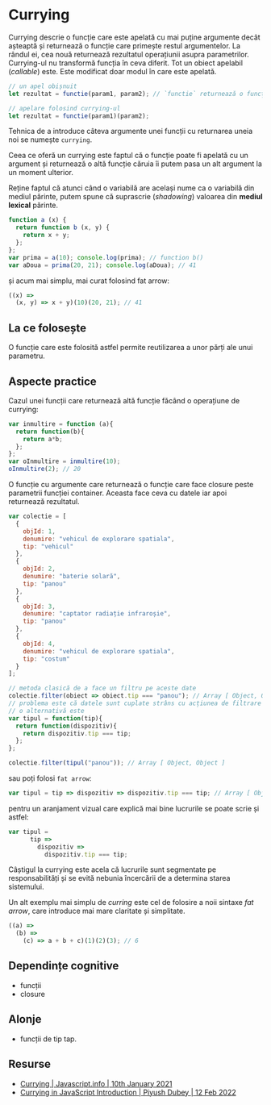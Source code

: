 # Currying

Currying descrie o funcție care este apelată cu mai puține argumente decât așteaptă și returnează o funcție care primește restul argumentelor. La rândul ei, cea nouă returnează rezultatul operațiunii asupra parametrilor. Currying-ul nu transformă funcția în ceva diferit. Tot un obiect apelabil (*callable*) este. Este modificat doar modul în care este apelată.

```javascript
// un apel obișnuit
let rezultat = functie(param1, param2); // `functie` returnează o funcție

// apelare folosind currying-ul
let rezultat = functie(param1)(param2);
```

Tehnica de a introduce câteva argumente unei funcții cu returnarea uneia noi se numește `currying`.

Ceea ce oferă un currying este faptul că o funcție poate fi apelată cu un argument și returnează o altă funcție căruia îi putem pasa un alt argument la un moment ulterior.

Reține faptul că atunci când o variabilă are același nume ca o variabilă din mediul părinte, putem spune că suprascrie (*shadowing*) valoarea din **mediul lexical** părinte.

```javascript
function a (x) {
  return function b (x, y) {
    return x + y;
  };
};
var prima = a(10); console.log(prima); // function b()
var aDoua = prima(20, 21); console.log(aDoua); // 41
```

și acum mai simplu, mai curat folosind fat arrow:

```javascript
((x) =>
  (x, y) => x + y)(10)(20, 21); // 41
```

## La ce folosește

O funcție care este folosită astfel permite reutilizarea a unor părți ale unui parametru.

## Aspecte practice

Cazul unei funcții care returnează altă funcție făcând o operațiune de currying:

```javascript
var inmultire = function (a){
  return function(b){
    return a*b;
  };
};
var oInmultire = inmultire(10);
oInmultire(2); // 20
```

O funcție cu argumente care returnează o funcție care face closure peste parametrii funcției container. Aceasta face ceva cu datele iar apoi returnează rezultatul.

```javascript
var colectie = [
  {
    objId: 1,
    denumire: "vehicul de explorare spatiala",
    tip: "vehicul"
  },
  {
    objId: 2,
    denumire: "baterie solară",
    tip: "panou"
  },
  {
    objId: 3,
    denumire: "captator radiație infraroșie",
    tip: "panou"
  },
  {
    objId: 4,
    denumire: "vehicul de explorare spatiala",
    tip: "costum"
  }
];

// metoda clasică de a face un filtru pe aceste date
colectie.filter(obiect => obiect.tip === "panou"); // Array [ Object, Object ]
// problema este că datele sunt cuplate strâns cu acțiunea de filtrare
// o alternativă este
var tipul = function(tip){
  return function(dispozitiv){
    return dispozitiv.tip === tip;
  };
};

colectie.filter(tipul("panou")); // Array [ Object, Object ]
```

sau poți folosi `fat arrow`:

```javascript
var tipul = tip => dispozitiv => dispozitiv.tip === tip; // Array [ Object, Object ]
```

pentru un aranjament vizual care explică mai bine lucrurile se poate scrie și astfel:

```javascript
var tipul =
      tip =>
        dispozitiv =>
          dispozitiv.tip === tip;
```

Câștigul la currying este acela că lucrurile sunt segmentate pe responsabilități și se evită nebunia încercării de a determina starea sistemului.

Un alt exemplu mai simplu de *curring* este cel de folosire a noii sintaxe *fat arrow*, care introduce mai mare claritate și simplitate.

```javascript
((a) =>
  (b) =>
    (c) => a + b + c)(1)(2)(3); // 6
```

## Dependințe cognitive

* funcții
* closure

## Alonje

* funcții de tip tap.

## Resurse

* [Currying | Javascript.info | 10th January 2021](https://javascript.info/currying-partials)
* [Currying in JavaScript Introduction | Piyush Dubey | 12 Feb 2022](https://javascript.plainenglish.io/currying-in-javascript-15802dcde87c)
